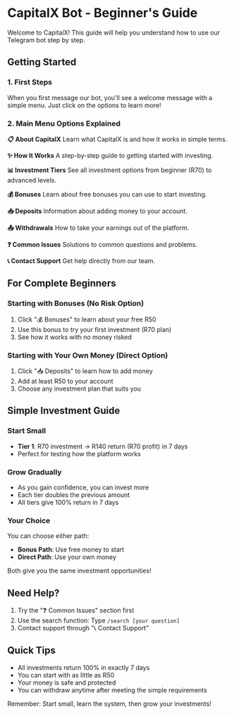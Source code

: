 # CapitalX Bot - Beginner's Guide

Welcome to CapitalX! This guide will help you understand how to use our Telegram bot step by step.

## Getting Started

### 1. First Steps
When you first message our bot, you'll see a welcome message with a simple menu. Just click on the options to learn more!

### 2. Main Menu Options Explained

**📋 About CapitalX**
Learn what CapitalX is and how it works in simple terms.

**✨ How It Works**
A step-by-step guide to getting started with investing.

**📊 Investment Tiers**
See all investment options from beginner (R70) to advanced levels.

**💰 Bonuses**
Learn about free bonuses you can use to start investing.

**📥 Deposits**
Information about adding money to your account.

**📤 Withdrawals**
How to take your earnings out of the platform.

**❓ Common Issues**
Solutions to common questions and problems.

**📞 Contact Support**
Get help directly from our team.

## For Complete Beginners

### Starting with Bonuses (No Risk Option)
1. Click "💰 Bonuses" to learn about your free R50
2. Use this bonus to try your first investment (R70 plan)
3. See how it works with no money risked

### Starting with Your Own Money (Direct Option)
1. Click "📥 Deposits" to learn how to add money
2. Add at least R50 to your account
3. Choose any investment plan that suits you

## Simple Investment Guide

### Start Small
- **Tier 1**: R70 investment → R140 return (R70 profit) in 7 days
- Perfect for testing how the platform works

### Grow Gradually
- As you gain confidence, you can invest more
- Each tier doubles the previous amount
- All tiers give 100% return in 7 days

### Your Choice
You can choose either path:
- **Bonus Path**: Use free money to start
- **Direct Path**: Use your own money

Both give you the same investment opportunities!

## Need Help?
1. Try the "❓ Common Issues" section first
2. Use the search function: Type `/search [your question]`
3. Contact support through "📞 Contact Support"

## Quick Tips
- All investments return 100% in exactly 7 days
- You can start with as little as R50
- Your money is safe and protected
- You can withdraw anytime after meeting the simple requirements

Remember: Start small, learn the system, then grow your investments!